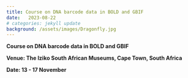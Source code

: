 ```yaml
---
title: Course on DNA barcode data in BOLD and GBIF
date:   2023-08-22
# categories: jekyll update
background: /assets/images/Dragonfly.jpg
---
```

**Course on DNA barcode data in BOLD and GBIF**

**Venue: The Iziko South African Museums, Cape Town, South Africa**

**Date: 13 - 17 November**
